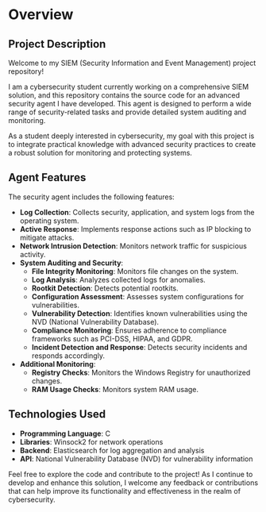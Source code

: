 # Overview

## Project Description

Welcome to my SIEM (Security Information and Event Management) project repository!

I am a cybersecurity student currently working on a comprehensive SIEM solution, and this repository contains the source code for an advanced security agent I have developed. This agent is designed to perform a wide range of security-related tasks and provide detailed system auditing and monitoring.

As a student deeply interested in cybersecurity, my goal with this project is to integrate practical knowledge with advanced security practices to create a robust solution for monitoring and protecting systems.

## Agent Features

The security agent includes the following features:

- **Log Collection**: Collects security, application, and system logs from the operating system.
- **Active Response**: Implements response actions such as IP blocking to mitigate attacks.
- **Network Intrusion Detection**: Monitors network traffic for suspicious activity.
- **System Auditing and Security**:
  - **File Integrity Monitoring**: Monitors file changes on the system.
  - **Log Analysis**: Analyzes collected logs for anomalies.
  - **Rootkit Detection**: Detects potential rootkits.
  - **Configuration Assessment**: Assesses system configurations for vulnerabilities.
  - **Vulnerability Detection**: Identifies known vulnerabilities using the NVD (National Vulnerability Database).
  - **Compliance Monitoring**: Ensures adherence to compliance frameworks such as PCI-DSS, HIPAA, and GDPR.
  - **Incident Detection and Response**: Detects security incidents and responds accordingly.
- **Additional Monitoring**:
  - **Registry Checks**: Monitors the Windows Registry for unauthorized changes.
  - **RAM Usage Checks**: Monitors system RAM usage.

## Technologies Used

- **Programming Language**: C
- **Libraries**: Winsock2 for network operations
- **Backend**: Elasticsearch for log aggregation and analysis
- **API**: National Vulnerability Database (NVD) for vulnerability information

Feel free to explore the code and contribute to the project! As I continue to develop and enhance this solution, I welcome any feedback or contributions that can help improve its functionality and effectiveness in the realm of cybersecurity.
